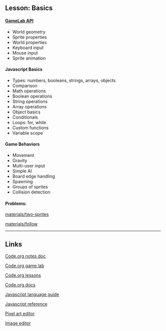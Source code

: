 ## Lesson: Basics

#### [GameLab API](https://studio.code.org/docs/ide/gamelab)

- World geometry
- Sprite properties
- World properties
- Keyboard input
- Mouse input
- Sprite animation

#### Javascript Basics

- Types: numbers, booleans, strings, arrays, objects
- Comparison
- Math operations
- Boolean operations
- String operations
- Array operations
- Object basics
- Conditionals
- Loops: for, while
- Custom functions
- Variable scope

#### Game Behaviors

- Movement
- Gravity
- Multi-user input
- Simple AI
- Board edge handling
- Spawning
- Groups of sprites
- Collision detection

#### Problems:

[materials/two-sprites](materials/two-sprites)

[materials/follow](materials/follow)

----

## Links

[Code.org notes doc](notes.md)

[Code.org game lab](https://studio.code.org/projects)

[Code.org lessons](https://studio.code.org/s/csd3-2024)

[Code.org docs](https://studio.code.org/docs/ide/gamelab)

[Javascript language guide](https://developer.mozilla.org/en-US/docs/Web/JavaScript)

[Javascript reference](https://developer.mozilla.org/en-US/docs/Web/JavaScript/Reference)

[Pixel art editor](https://www.pixilart.com/draw)

[Image editor](https://www.photopea.com/)
